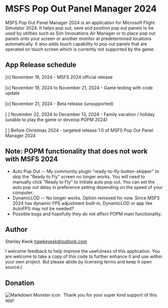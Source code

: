 # MSFS Pop Out Panel Manager 2024

MSFS Pop Out Panel Manager 2024 is an application for Microsoft Flight Simulator 2024. It helps pop out, save and position pop out panels to be used by utilities such as Sim Innovations Air Manager or to place pop out panels onto your screen or another monitor at predetermined locations automatically. It also adds touch capability to pop out panels that are operated on touch screen which is currently not supported by the game.


## App Release schedule
[x] November 19, 2024 - MSFS 2024 official release<br/><br/>
[x] November 19, 2024 to November 21, 2024 - Game testing with code update<br/><br/>
[x] November 21, 2024 - Beta release (unsupported)<br/><br/>
[  ] November 22, 2024 to December 13, 2024 - Family vacation / holiday (unable to play the game or develop POPM 2024)<br/><br/>
[  ] Before Christmas 2024 - targeted release 1.0 of MSFS Pop Out Panel Manager 2024

## Note: POPM functionality that does not work with MSFS 2024
- Auto Pop Out 
  -- My community plugin "ready-to-fly-button-skipper" to skip the "Ready to Fly" screen no longer works. You will need to manually click "Ready to Fly" to initiate auto pop out. You can set the auto pop out delay in preference setting depending on the speed of your computer.
- DynamicLOD
  -- No longer works. Option removed for now. Since MSFS 2024 has dynamic FPS adjustment built-in, DynamicLOD or app like AutoFPS may not be needed?
- Possible bugs and hopefully they do not affect POPM main functionality.


## Author
Stanley Kwok
[hawkeyesk@outlook.com](mailto:hawkeyesk@outlook.com) 

I welcome feedback to help improve the usefulness of this application. You are welcome to take a copy of this code to further enhance it and use within your own project. But please abide by licensing terms and keep it open source:)

## Donation

[<img src="https://www.paypalobjects.com/en_US/i/btn/btn_donate_LG.gif"
     alt="Markdown Monster icon"
     style="float: left; margin-right: 10px;" />](https://www.paypal.com/donate/?business=NBJ7SZR7MUDE6&no_recurring=0&item_name=Thank+you+for+your+kind+support+of+MSFS+Pop+Out+Panel+Manager%21&currency_code=USD)

Thank you for your super kind support of this app!